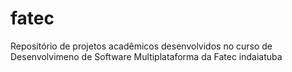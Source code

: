 # fatec
Repositório de projetos acadêmicos desenvolvidos no curso de Desenvolvimeno de Software Multiplataforma da Fatec indaiatuba
